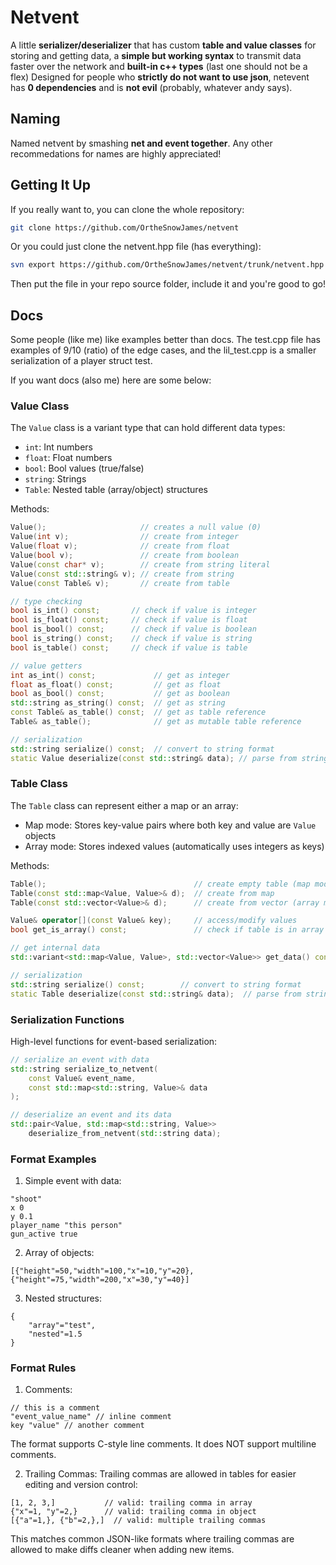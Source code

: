 # Netvent

A little **serializer/deserializer** that has custom **table and value classes** for storing and getting data, a **simple but working syntax** to transmit data faster over the network and **built-in c++ types** (last one should not be a flex) Designed for people who **strictly do not want to use json**, netevent has **0 dependencies** and is **not evil** (probably, whatever andy says).

## Naming

Named netvent by smashing **net and event together**. Any other recommedations for names are highly appreciated!

## Getting It Up

If you really want to, you can clone the whole repository:

```sh
git clone https://github.com/OrtheSnowJames/netvent
```

Or you could just clone the netvent.hpp file (has everything):

```sh
svn export https://github.com/OrtheSnowJames/netvent/trunk/netvent.hpp
```

Then put the file in your repo source folder, include it and you're good to go!

## Docs

Some people (like me) like examples better than docs. The test.cpp file has examples of 9/10 (ratio) of the edge cases, and the lil_test.cpp is a smaller serialization of a player struct test.

If you want docs (also me) here are some below:

### Value Class

The `Value` class is a variant type that can hold different data types:
- `int`: Int numbers
- `float`: Float numbers
- `bool`: Bool values (true/false)
- `string`: Strings
- `Table`: Nested table (array/object) structures

Methods:
```cpp
Value();                     // creates a null value (0)
Value(int v);                // create from integer
Value(float v);              // create from float
Value(bool v);               // create from boolean
Value(const char* v);        // create from string literal
Value(const std::string& v); // create from string
Value(const Table& v);       // create from table

// type checking
bool is_int() const;       // check if value is integer
bool is_float() const;     // check if value is float
bool is_bool() const;      // check if value is boolean
bool is_string() const;    // check if value is string
bool is_table() const;     // check if value is table

// value getters
int as_int() const;             // get as integer
float as_float() const;         // get as float
bool as_bool() const;           // get as boolean
std::string as_string() const;  // get as string
const Table& as_table() const;  // get as table reference
Table& as_table();              // get as mutable table reference

// serialization
std::string serialize() const;  // convert to string format
static Value deserialize(const std::string& data); // parse from string
```

### Table Class

The `Table` class can represent either a map or an array:
- Map mode: Stores key-value pairs where both key and value are `Value` objects
- Array mode: Stores indexed values (automatically uses integers as keys)

Methods:
```cpp
Table();                                 // create empty table (map mode)
Table(const std::map<Value, Value>& d);  // create from map
Table(const std::vector<Value>& d);      // create from vector (array mode)

Value& operator[](const Value& key);     // access/modify values
bool get_is_array() const;               // check if table is in array mode

// get internal data 
std::variant<std::map<Value, Value>, std::vector<Value>> get_data() const;

// serialization
std::string serialize() const;        // convert to string format
static Table deserialize(const std::string& data);  // parse from string
```

### Serialization Functions

High-level functions for event-based serialization:

```cpp
// serialize an event with data
std::string serialize_to_netvent(
    const Value& event_name,
    const std::map<std::string, Value>& data
);

// deserialize an event and its data
std::pair<Value, std::map<std::string, Value>> 
    deserialize_from_netvent(std::string data);
```

### Format Examples

1. Simple event with data:
```
"shoot"
x 0
y 0.1
player_name "this person"
gun_active true
```

2. Array of objects:
```
[{"height"=50,"width"=100,"x"=10,"y"=20},{"height"=75,"width"=200,"x"=30,"y"=40}]
```

3. Nested structures:
```
{
    "array"="test",
    "nested"=1.5
}
```

### Format Rules

1. Comments:
```
// this is a comment
"event_value_name" // inline comment
key "value" // another comment
```
The format supports C-style line comments. It does NOT support multiline comments.

2. Trailing Commas:
Trailing commas are allowed in tables for easier editing and version control:
```
[1, 2, 3,]           // valid: trailing comma in array
{"x"=1, "y"=2,}      // valid: trailing comma in object
[{"a"=1,}, {"b"=2,},]  // valid: multiple trailing commas
```

This matches common JSON-like formats where trailing commas are allowed to make diffs cleaner when adding new items.